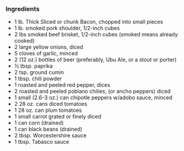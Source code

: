 ### Ingredients ###

- 1 lb. Thick Sliced or chunk Bacon, chopped into small pieces
- 1 lb. smoked pork shoulder, 1/2-inch cubes
- 2 lbs smoked beef brisket, 1/2-inch cubes (smoked means already cooked)
- 2 large yellow onions, diced
- 5 cloves of garlic, minced
- 2 (12 oz.) bottles of beer (preferably, Ubu Ale, or a stout or porter)
- ½ tbsp. paprika
- 2 tsp. ground cumin
- 1 tbsp. chili powder
- 1 roasted and peeled red pepper, dices
- 2 roasted and peeled poblano chilies, (or ancho peppers) diced
- 1 small (2.6-3 oz.) can chipotle peppers w/adobo sauce, minced
- 2 28 oz. cans diced tomatoes
- 1 28 oz. can plum tomatoes
- 1 small carrot grated or finely diced
- 1 can corn (drained)
- 1 can black beans (drained)
- 2 tbsp. Worcestershire sauce
- 1 tbsp. Tabasco sauce